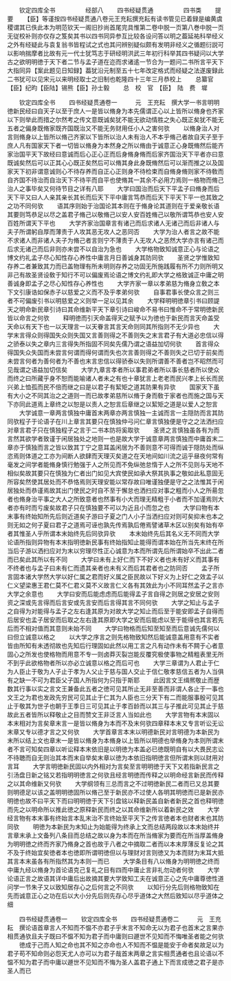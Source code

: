 <!-- { "loadSidebar": true } -->
　　钦定四库全书　　　　　经部八
　　四书经疑贯通　　　　　四书类
　　提要
　　【臣】等谨按四书经疑贯通八卷元王充耘撰充耘有读书管见已着録是编黄虞稷谓其已佚此本为明范钦天一阁旧抄尚首尾完具惟第二卷中脱一页第八巻中脱一页无従校补则亦仅存之笈矣其书以四书同异参互比较各设问答以明之葢延祐科举经义之外有经疑此与袁复翁书皆程试之式也其问辨别疑似颇有发明非经义之循题衍説可以影响揣摩者比故有元一代士犹笃志于研经明洪武三年初行科举其四书疑问以大学古之欲明明徳于天下者二节与孟子道在迩而求诸逺一节合为一题问二书所言平天下大指同异【案此题见日知録】葢犹沿元制至五十七年改定格式而经疑之法遂废録此二书犹可以见宋元以来明经取士之旧制也乾隆四十三年三月恭校上
　　总纂官【臣】纪昀【臣陆】锡熊【臣】孙士毅
　　总　校　官　【臣】　陆　费　墀

　　钦定四库全书
　　四书经疑贯通卷一　　　元　王充耘　撰大学一书言明明徳新民经曰自天子以至于庶人一是皆以脩身为本先儒谓正心以上皆所以脩身也齐家以下则举此而措之尔然考之传文意既诚矣犹不能无欲动情胜之失心既正矣犹不能无五者之偏身既脩家既齐国既治又不能无务财用任小人之害何欤
　　以脩身治人对言则脩身以上皆所以脩己齐家以下皆所以治人未有治人不本乎脩己者故自天子至于庶人凡有国家天下者一切皆以脩身为本然身之所以脩由于诚意正心身既脩然后能齐家治国平天下故经曰意诚而后心正心正而后身脩身脩而后家齐国治天下平者亦曰意既诚矣然后可以正其心心既正矣然后可以脩其身此身既脩然后可以渐而推之以及国家天下初非谓意诚则心不待存养而自正心正则身不待检束而自脩身脩则家不待敎而自齐国不待治而自治天下不待平而自平也使脩其一其余不必用力焉则一格物而脩己治人之事毕矣又何待节目之详有八耶
　　大学曰国治而后天下平孟子曰脩身而后天下平又曰人人亲其亲长其长而后天下平中庸言笃恭而后天下平天下平一也其致之之功不同何欤
　　语其序则始于治国论其本则在于脩身论其道则在于爱亲敬长语其要则笃恭足以尽之盖君子脩己以敬脩己以安人安百姓脩己以敬所谓笃恭也安人安百姓所谓天下平也
　　大学齐家治国章言有诸己而后求诸人无诸己而后非诸人与夫子所谓躬自厚而薄责于人攻其恶无攻人之恶同否
　　大学为治人者言之故不能不求诸人而非诸人夫子为脩己者言则宁不薄责于人无攻人之恶然大学亦言有诸己而后求无诸己而后非则亦未尝不以自治为急也
　　大学格物致知诚意正心与论语之博文约礼孟子尽心知性存心养性中庸言月日善诚身其防同欤
　　圣贤之学惟致知存养二者兼致其力而已盖物理有所未明则存养之功固无所施践履有所不力则所明又非己有故圣贤设敎于知行不可以偏废焉论语之博文约礼即大学之格致诚正中庸之明善诚身即孟子之尽心知性存心养性也
　　大学齐家一章以孝弟慈为脩身立敎之本下文引康诰如保赤子以慈爱之义而不及乎孝弟何欤
　　自事君事长使众言之则三者不可偏废引书以明慈爱之义则举一足以见其余
　　大学释明明徳章引书曰顾諟天之明命新民章引诗曰其命维新平天下章引诗曰峻命不易书曰惟命不于常明徳新民皆以命言之何欤
　　释明徳而引天命盖得天之赋予以为徳也于新民而言天命盖受天命以有天下也一以天理言一以天眷言其言天命则同其所指则不无少异也
　　大学末言得众则得国失众则失国又言善则得之不善则失之末言君子有大道必忠信以得之骄泰以失之章内三言得失所指固不同矣先儒乃谓之语益加切何欤
　　首言得众得国失众失国而未尝言何谓而得何谓而失也次言善则得之不善则失之已切于前矣而未尝言何者为善何者为不善也末言忠信以得骄泰以失则所谓善不善者岂不昭然而可见哉谓之语益加切信矣
　　大学九章言孝者所以事君弟者所以事长慈者所以使众而终之曰所藏乎身不恕而能喻诸人者未之有也十章犹言上老老而民兴孝上长长而民兴弟上恤孤而民不倍而继之曰是以君子有絜矩之道其防果有异欤
　　国家天下虽有大小之不同其治之之道则一而已故孝弟慈所以脩于身而敎于家者也而施之国与天下亦同此道焉上章终之以恕是以责人之恕言后章继之以絜矩之道是以爱人之恕言
　　大学诚意一章两言慎独中庸首末两章亦两言慎独一主诚而言一主隠防而言其防同欤程子于论语子在川上章言其要只在慎独仲弓问仁章言慎独便是守之之法洒扫应对章言君子只在慎独程子之言于二书本防将奚取欤
　　圣贤之言慎独虽各有为而言然其欲学者致谨于闲居独处之地则一也是故大学于诚意章两言慎独而中庸首末二章亦于慎独而言之皆以致其丁宁之意耳盖闲居为不善则意不可得而诚于隠防处而纵恣焉则体道之工亦为间断人欲肆而天理灭矣道之在天地间如川流之运乎昼夜何常有毫发之间学者能脩身慎行勉强于人之所见而不免纵弛怠惰于人之所不见则与天地不相似矣故其要只在慎独为仁者出门如见大宾使民如承大祭其执事之敬如此私意固无所容矣然使其居处而不恭恪焉则天理安能以常存故曰唯谨独便是守之之法惟其于闲居独处而恭谨焉故其出门使民之时自不至于懈怠也洒扫应对事之粗而小人之所昜忽者也脩身治平事之大人之所致意者也然事有小大而理无精粗于小者而不加谨焉则大者亦有时而亏废矣故君子只在慎独要不可以为近且小而忽之也
　　大学曰物有本末事有终始知所先后则近道矣子游曰子夏之门人小子当洒扫应对则可矣抑末也本之则无如之何子夏曰君子之道焉可诬也孰先传焉孰后倦焉譬诸草木区以别矣有始有卒者其惟圣人乎所谓本末始终先后同欤异欤
　　本末始终先后其名义无不同而大学论语所指则异物有本末指明徳新民事有终始指知止能得而谓本始在所当先末终在所当后子游以洒扫应对为末以穷理尽性正心诚意为本而所谓先后所谓始卒不出此二者而已矣此其所以有不同
　　大学曰未有上好仁而下不好义者也未有好义而其事有不终者也与孟子曰未有仁而遗其亲者也未有义而后其君者也之防同否
　　孟子所言固本诸大学然大学以好仁属之君而好义属之臣民故以下好义为上好仁之效孟子以仁义望梁惠王君仁莫不仁君义莫不义故言仁义各有其效此为小不同耳然孟子之言亦大学之余意也
　　大学曰安而后能虑虑而后能得孟子言自得之则居之安居之安则资之深或先言得而后言安或先言安而后言得其言不同何欤
　　大学之知止与孟子之自得为对能得与孟子之左右逢其原为对故大学之知止而后至于能安即孟子自得而后居安也孟子居安而后取之左右逢其原即大学之安而后能虑以至于能得也其言若先后而不相对值而其意则未始不同
　　大学曰物格而后知至知至而后意诚先儒何以曰但立诚意以格之
　　以大学之序言之则先格物致知然后能诚意盖用意有不实者皆由所知有未透彻故也先知后行理固如此然以用工言之凡有动作未有不闗于心者意固心之所发也使格物而用意不专一则卤莽灭裂岂能反覆究极使事物之精粗表里无所不到乎此欲格物者所以亦必立诚意以格之而后可也
　　大学三章谓为人君止于仁为人臣止于敬为人子止于孝为人父止于慈与国人交止于信仁敬孝慈信五者为人当俱有之缺一不可为君臣父子国人所指何为只指于斯耶
　　此因言文王缉熈敬止而歴数其行事以实之言文王兼备此五者之徳可见其所止无非至善而非谓人各止于一事也文王之为君也发政先穷民可见其止于仁其为人臣也三分天下有二而能服事殷可见其止于敬其为世子也朝于王季日三可见其止于孝百龄而以其三与子推此可见其止于慈故此五者皆所以释敬止之目而赞文王非泛言人当如此也
　　大学言物有本末固以本末相对为言矣章末言一是皆以脩身为本而不及末何欤四章释本末又专言听讼无讼末章又专以德才言之又何欤
　　大学首章言本末以明德新民对言明德为本新民为末所以结上文也章末一是皆以脩身为本脩身以上皆所以明德也举脩身为本则所谓末者不言可知矣四章以听讼释本末依旧是以明徳为本盖必已徳既明自有以大畏民志讼不待聴而自无则治其本而末自举矣末章以徳为本依旧指明徳言但所谓末则以财用对言耳
　　大学言明徳新民固以内外相对为言矣至言明明徳于天下又若指新民言之引汤盘日新之铭又若指明明徳言之何欤且经言明徳而传释之以明命经言新民而传释之以其命维新又何欤
　　大学纲领有三总而言之不过明徳新民二者而已又总其要则明德足以该之盖明明徳固所以脩己至于新民亦不过使人各明其明徳而已是新民亦明徳也故不曰平天下而曰明明徳于天下引盘铭以释新民盖自新者新民之首也释明徳而先之以明命所以推此徳之原释新民而终之以其命维新所以着新民之效
　　大学经言物有本末事有终始言本乱末治不言终始至平天下之传言徳者本也财者末也其防同欤
　　明徳为本新民为末知止为始能得为终承上文而总结两段故以本末始终并言章末承上文备列八条目而总结之故以身为本而在所当脩家为要而在所当厚盖脩身为明明徳之终而齐家乃脩身之首也故于八者之中摘取二者而以本末厚薄反复论之其不及于终始宜矣徳者本也徳即所谓明徳但以与理财对言则徳又为本而财为末耳大抵其言本末虽各有所指然其为本则一而已
　　大学条目有八以脩身为明明徳之终而中庸九经以脩身为首论语克己复礼之目有四而中庸止言非礼勿动者何欤
　　大学论语正言之故语其详中庸后出故摘其要大学致知工夫在诚意正心之先中庸尊徳性道问学一节朱子又以致知居存心之后何言之不同欤
　　以知行分先后则格物致知在先而诚意正心之功在后以大小分先后则先存心尽乎道体之大然后致知以尽乎道体之细

　　四书经疑贯通卷一
　　钦定四库全书
　　四书经疑贯通卷二　　　元　王充耘　撰论语首章言人不知而不愠不亦君子乎末言不知命无以为君子也首末之言果亦相贯通欤且夫子既曰不愠不知为君子而中庸则曰遯世不见知而不悔唯圣者能之何欤
　　徳成于己而人知之命也其不知之亦命也人不知而不愠是能安于命者矣故足以为君子苟不知命则必怨天尤人亦可以为君子哉首末两章之言实相贯通者也且论语以不愠不知为君子而中庸以遯世不见知而不悔为圣人盖君子通上下而言成徳之君子是亦圣人而已
